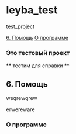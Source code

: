 # leyba_test
test_project


[6. Помощь](#mnu_db_help)
[О программе](#mnu_db_about)

### Это тестовый проект

** тестим для справки **











## 6. Помощь <a name="mnu_db_help"></a>




weqrewqrew



erwereware





### О программе <a name="mnu_db_about"></a>
